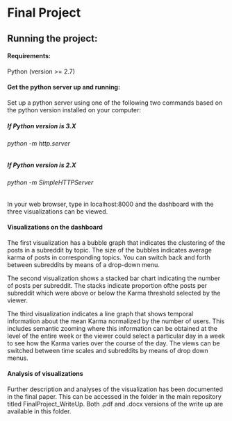 # Final Project

<h2> Running the project: </h2>

<h4> Requirements:</h4>

Python (version >= 2.7)

<h4> Get the python server up and running:</h4>
Set up a python server using one of the following two commands based on the python version installed on your computer:
<h5> If Python version is 3.X </h5>
<h6> python -m http.server </h6>

<h5> If Python version is 2.X </h5>
<h6> python -m SimpleHTTPServer </h6>

In your web browser, type in localhost:8000 and the dashboard with the three visualizations can be viewed. 

<h4> Visualizations on the dashboard </h4>
The first visualization has a bubble graph that indicates the clustering of the posts in a subreddit by topic. The size of the bubbles indicates average karma of posts in corresponding topics. You can switch back and forth between subreddits by means of a drop-down menu.


The second visualization shows a stacked bar chart indicating the number of posts per subreddit. The stacks indicate proportion ofthe posts per subreddit which were above or below the Karma threshold selected by the viewer.

The third visualization indicates a line graph that shows temporal information about the mean Karma normalized by the number of users. This includes semantic zooming where this information can be obtained at the level of the entire week or the viewer could select a particular day in a week to see how the Karma varies over the course of the day. The views can be switched between time scales and subreddits by means of drop down menus.

<h4> Analysis of  visualizations </h4>

Further description and analyses of the visualization has been documented in the final paper. This can be accessed in the folder in the main repository titled FinalProject_WriteUp. Both .pdf and .docx versions of the write up are available in this folder. 
